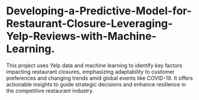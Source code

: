 # Developing-a-Predictive-Model-for-Restaurant-Closure-Leveraging-Yelp-Reviews-with-Machine-Learning.
 This project uses Yelp data and machine learning to identify key factors impacting restaurant closures, emphasizing adaptability to customer preferences and changing trends amid global events like COVID-19. It offers actionable insights to guide strategic decisions and enhance resilience in the competitive restaurant industry.
